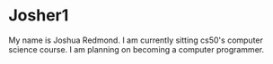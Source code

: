 # Josher1
My name is Joshua Redmond. I am currently sitting cs50's computer science course. I am planning on becoming a computer programmer.

